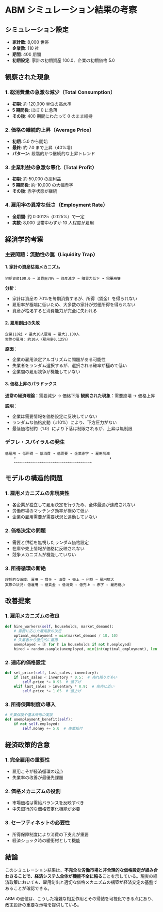 # ABM シミュレーション結果の考察

## シミュレーション設定

- **家計数**: 8,000 世帯
- **企業数**: 110 社
- **期間**: 400 期間
- **初期設定**: 家計の初期資産 100.0、企業の初期価格 5.0

## 観察された現象

### 1. 総消費量の急激な減少（Total Consumption）

- **初期**: 約 120,000 単位の高水準
- **5 期間後**: ほぼ 0 に急落
- **その後**: 400 期間にわたって 0 のまま維持

### 2. 価格の継続的上昇（Average Price）

- **初期**: 5.0 から開始
- **最終**: 約 7.0 まで上昇（40%増）
- **パターン**: 段階的かつ継続的な上昇トレンド

### 3. 企業利益の急激な悪化（Total Profit）

- **初期**: 約 50,000 の高利益
- **5 期間後**: 約-10,000 の大幅赤字
- **その後**: 赤字状態が継続

### 4. 雇用率の異常な低さ（Employment Rate）

- **全期間**: 約 0.00125（0.125%）で一定
- **実数**: 8,000 世帯中わずか 10 人程度が雇用

## 経済学的考察

### 主要問題：流動性の罠（Liquidity Trap）

#### 1. **家計の資産枯渇メカニズム**

```
初期資産100.0 → 消費率70% → 資産減少 → 購買力低下 → 需要崩壊
```

**分析**：

- 家計は資産の 70%を毎期消費するが、所得（賃金）を得られない
- 雇用率が極端に低いため、大多数の家計が労働所得を得られない
- 資産が枯渇すると消費能力が完全に失われる

#### 2. **雇用創出の失敗**

```
企業110社 × 最大10人雇用 = 最大1,100人
実際の雇用: 約10人（雇用率0.125%）
```

**原因**：

- 企業の雇用決定アルゴリズムに問題がある可能性
- 失業者をランダム選択するが、選択される確率が極めて低い
- 企業間の雇用競争が機能していない

#### 3. **価格上昇のパラドックス**

**通常の経済理論**：需要減少 → 価格下落
**観察された現象**：需要崩壊 → 価格上昇

**説明**：

- 企業は需要情報を価格設定に反映していない
- ランダムな価格変動（±10%）により、下方圧力がない
- 最低価格制約（1.0）により下落は制限されるが、上昇は無制限

### デフレ・スパイラルの発生

```
低雇用 → 低所得 → 低消費 → 低需要 → 企業赤字 → 雇用削減
    ↑                                           ↓
    ←←←←←←←←←←←←←←←←←←←←←←←←←←←←←←←←←←←←
```

## モデルの構造的問題

### 1. **雇用メカニズムの非現実性**

- 各企業が独立して雇用決定を行うため、全体最適が達成されない
- 労働市場のマッチング効率が極めて低い
- 企業の雇用需要が需要状況と連動していない

### 2. **価格決定の問題**

- 需要と供給を無視したランダム価格設定
- 在庫や売上情報が価格に反映されない
- 競争メカニズムが機能していない

### 3. **所得循環の断絶**

```
理想的な循環: 雇用 → 賃金 → 消費 → 売上 → 利益 → 雇用拡大
実際の状況: 低雇用 → 低賃金 → 低消費 → 低売上 → 赤字 → 雇用縮小
```

## 改善提案

### 1. **雇用メカニズムの改良**

```python
def hire_workers(self, households, market_demand):
    # 需要に応じた雇用数の決定
    optimal_employment = min(market_demand / 10, 10)
    # 失業者から優先的に雇用
    unemployed = [h for h in households if not h.employed]
    hired = random.sample(unemployed, min(int(optimal_employment), len(unemployed)))
```

### 2. **適応的価格設定**

```python
def set_price(self, last_sales, inventory):
    if last_sales < inventory * 0.5:  # 売れ残りが多い
        self.price *= 0.95  # 値下げ
    elif last_sales > inventory * 0.9:  # 完売に近い
        self.price *= 1.05  # 値上げ
```

### 3. **所得保障制度の導入**

```python
# 失業保険や基本所得の実装
def unemployment_benefit(self):
    if not self.employed:
        self.money += 5.0  # 失業給付
```

## 経済政策的含意

### 1. **完全雇用の重要性**

- 雇用こそが経済循環の起点
- 失業率の改善が最優先課題

### 2. **価格メカニズムの役割**

- 市場価格は需給バランスを反映すべき
- 中央銀行的な価格安定化機能が必要

### 3. **セーフティネットの必要性**

- 所得保障制度により消費の下支えが重要
- 経済ショック時の緩衝材として機能

## 結論

このシミュレーション結果は、**不完全な労働市場と非合理的な価格設定が組み合わさることで、経済システム全体が機能不全に陥る**ことを示している。現実の経済政策においても、雇用創出と適切な価格メカニズムの構築が経済安定の基盤であることが確認できる。

ABM の価値は、こうした複雑な相互作用とその帰結を可視化できる点にあり、政策設計の重要な示唆を提供している。
